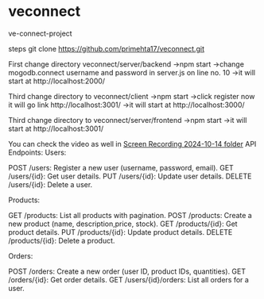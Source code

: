 # veconnect
ve-connect-project


steps 
git clone https://github.com/primehta17/veconnect.git


First change directory veconnect/server/backend
->npm start
->change mogodb.connect username and password in server.js on line no. 10
->it will start at http://localhost:2000/


Third change directory to veconnect/client 
->npm start
->click register now it will go link http://localhost:3001/
->it will start at http://localhost:3000/


Third change directory to veconnect/server/frontend
->npm start
->it will start at http://localhost:3001/


You can check the video  as well  in [Screen Recording 2024-10-14  folder](https://drive.google.com/file/d/1FwvaTW39wWSGfPF1MHz3gB2xKJmzmGn3/view?usp=sharing)
API Endpoints:
Users:

POST /users: Register a new user (username, password, email).
GET /users/{id}: Get user details.
PUT /users/{id}: Update user details.
DELETE /users/{id}: Delete a user.

Products:

GET /products: List all products with pagination.
POST /products: Create a new product (name, description,price, stock).
GET /products/{id}: Get product details.
PUT /products/{id}: Update product details.
DELETE /products/{id}: Delete a product.


Orders:

POST /orders: Create a new order (user ID, product IDs,
quantities).
GET /orders/{id}: Get order details.
GET /users/{id}/orders: List all orders for a user.

